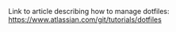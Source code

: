 Link to article describing how to manage dotfiles: https://www.atlassian.com/git/tutorials/dotfiles
